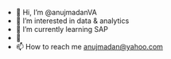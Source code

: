 - 👋 Hi, I’m @anujmadanVA
- 👀 I’m interested in data & analytics
- 🌱 I’m currently learning SAP
- 💞️ 
- 📫 How to reach me anujmadan@yahoo.com

<!---
anujmadanVA/anujmadanVA is a ✨ special ✨ repository because its `README.md` (this file) appears on your GitHub profile.
You can click the Preview link to take a look at your changes.
--->
